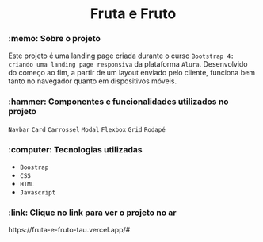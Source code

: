 <h1 align="center"> Fruta e Fruto </h1> 
  
<h3 >:memo: Sobre o projeto </h3>

Este projeto é uma landing page criada durante o curso `Bootstrap 4: criando uma landing page responsiva` da plataforma `Alura`. Desenvolvido do começo ao fim, a partir de um layout enviado pelo cliente, funciona bem tanto no navegador quanto em dispositivos móveis.

<h3 >:hammer: Componentes e funcionalidades utilizados no projeto </h3>

`Navbar`
`Card`
`Carrossel`
`Modal`
`Flexbox`
`Grid` 
`Rodapé` 

<h3> :computer: Tecnologias utilizadas </h3>

- `Boostrap`
- `CSS`
- `HTML`
- `Javascript`

<h3> :link: Clique no link para ver o projeto no ar </h3>
https://fruta-e-fruto-tau.vercel.app/#
